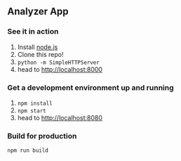 
## Analyzer App

### See it in action

1. Install [node.js](https://nodejs.org/en/download/)
2. Clone this repo!
3. ```python -m SimpleHTTPServer```
4. head to [http://localhost:8000](http://localhost:8000)

### Get a development environment up and running

1. ```npm install```
2. ```npm start```
3. head to [http://localhost:8080](http://localhost:8080)

### Build for production

```npm run build```
